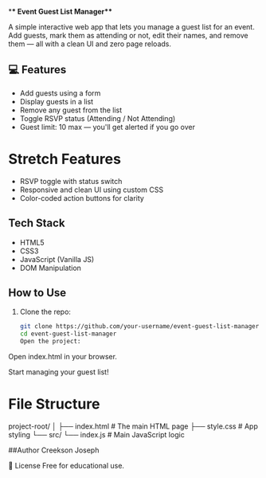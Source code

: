 \***\* Event Guest List Manager\*\***

A simple interactive web app that lets you manage a guest list for an event. Add guests, mark them as attending or not, edit their names, and remove them — all with a clean UI and zero page reloads.

## 💻 Features

- Add guests using a form
- Display guests in a list
- Remove any guest from the list
- Toggle RSVP status (Attending / Not Attending)
- Guest limit: 10 max — you'll get alerted if you go over

# Stretch Features

- RSVP toggle with status switch
- Responsive and clean UI using custom CSS
- Color-coded action buttons for clarity

## Tech Stack

- HTML5
- CSS3
- JavaScript (Vanilla JS)
- DOM Manipulation

## How to Use

1. Clone the repo:
   ```bash
   git clone https://github.com/your-username/event-guest-list-manager.git
   cd event-guest-list-manager
   Open the project:
   ```

Open index.html in your browser.

Start managing your guest list!

# File Structure

project-root/
│
├── index.html # The main HTML page
├── style.css # App styling
└── src/
└── index.js # Main JavaScript logic

##Author
Creekson Joseph

📄 License
Free for educational use.

